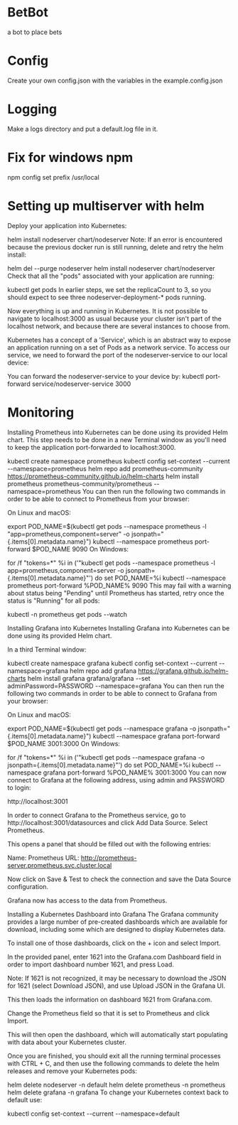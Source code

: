 # BetBot
a bot to place bets
# Config
Create your own config.json with the variables in the example.config.json
# Logging
Make a logs directory and put a default.log file in it.
# Fix for windows npm
npm config set prefix /usr/local



# Setting up multiserver with helm

Deploy your application into Kubernetes:

helm install nodeserver chart/nodeserver
Note: If an error is encountered because the previous docker run is still running, delete and retry the helm install:

helm del --purge nodeserver
helm install nodeserver chart/nodeserver
Check that all the "pods" associated with your application are running:

kubectl get pods
In earlier steps, we set the replicaCount to 3, so you should expect to see three nodeserver-deployment-* pods running.

Now everything is up and running in Kubernetes. It is not possible to navigate to localhost:3000 as usual because your cluster isn't part of the localhost network, and because there are several instances to choose from.

Kubernetes has a concept of a 'Service', which is an abstract way to expose an application running on a set of Pods as a network service. To access our service, we need to forward the port of the nodeserver-service to our local device:

You can forward the nodeserver-service to your device by:
kubectl port-forward service/nodeserver-service 3000


# Monitoring
Installing Prometheus into Kubernetes can be done using its provided Helm chart. This step needs to be done in a new Terminal window as you'll need to keep the application port-forwarded to localhost:3000.

kubectl create namespace prometheus
kubectl config set-context --current --namespace=prometheus
helm repo add prometheus-community https://prometheus-community.github.io/helm-charts
helm install prometheus prometheus-community/prometheus --namespace=prometheus
You can then run the following two commands in order to be able to connect to Prometheus from your browser:

On Linux and macOS:

export POD_NAME=$(kubectl get pods --namespace prometheus -l "app=prometheus,component=server" -o jsonpath="{.items[0].metadata.name}")
kubectl --namespace prometheus port-forward $POD_NAME 9090
On Windows:

for /f "tokens=*" %i in ('"kubectl get pods --namespace prometheus -l app=prometheus,component=server -o jsonpath={.items[0].metadata.name}"') do set POD_NAME=%i
kubectl --namespace prometheus port-forward %POD_NAME% 9090
This may fail with a warning about status being "Pending" until Prometheus has started, retry once the status is "Running" for all pods:

kubectl -n prometheus get pods --watch

Installing Grafana into Kubernetes
Installing Grafana into Kubernetes can be done using its provided Helm chart.

In a third Terminal window:

kubectl create namespace grafana
kubectl config set-context --current --namespace=grafana
helm repo add grafana https://grafana.github.io/helm-charts
helm install grafana grafana/grafana --set adminPassword=PASSWORD --namespace=grafana
You can then run the following two commands in order to be able to connect to Grafana from your browser:

On Linux and macOS:

export POD_NAME=$(kubectl get pods --namespace grafana -o jsonpath="{.items[0].metadata.name}")
kubectl --namespace grafana port-forward $POD_NAME 3001:3000
On Windows:

for /f "tokens=*" %i in ('"kubectl get pods --namespace grafana -o jsonpath={.items[0].metadata.name}"') do set POD_NAME=%i
kubectl --namespace grafana port-forward %POD_NAME% 3001:3000
You can now connect to Grafana at the following address, using admin and PASSWORD to login:

http://localhost:3001

In order to connect Grafana to the Prometheus service, go to http://localhost:3001/datasources and click Add Data Source. Select Prometheus.

This opens a panel that should be filled out with the following entries:

Name: Prometheus
URL: http://prometheus-server.prometheus.svc.cluster.local

Now click on Save & Test to check the connection and save the Data Source configuration.

Grafana now has access to the data from Prometheus.

Installing a Kubernetes Dashboard into Grafana
The Grafana community provides a large number of pre-created dashboards which are available for download, including some which are designed to display Kubernetes data.

To install one of those dashboards, click on the + icon and select Import.

In the provided panel, enter 1621 into the Grafana.com Dashboard field in order to import dashboard number 1621, and press Load.

Note: If 1621 is not recognized, it may be necessary to download the JSON for 1621 (select Download JSON), and use Upload JSON in the Grafana UI.

This then loads the information on dashboard 1621 from Grafana.com.

Change the Prometheus field so that it is set to Prometheus and click Import.

This will then open the dashboard, which will automatically start populating with data about your Kubernetes cluster.

Once you are finished, you should exit all the running terminal processes with CTRL + C, and then use the following commands to delete the helm releases and remove your Kubernetes pods:

helm delete nodeserver -n default
helm delete prometheus -n prometheus
helm delete grafana -n grafana
To change your Kubernetes context back to default use:

kubectl config set-context --current --namespace=default